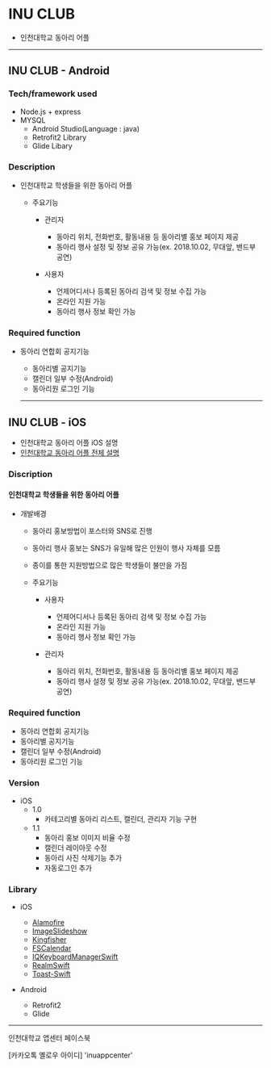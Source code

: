 ﻿# INU CLUB

- 인천대학교 동아리 어플

---

## INU CLUB - Android

### Tech/framework used

- Node.js + express
- MYSQL
  - Android Studio(Language : java)
  - Retrofit2 Library
  - Glide Libary

### Description

- 인천대학교 학생들을 위한 동아리 어플

  - 주요기능
    - 관리자
      - 동아리 위치, 전화번호, 활동내용 등 동아리별 홍보 페이지 제공
      - 동아리 행사 설정 및 정보 공유 가능(ex. 2018.10.02, 무대앞, 밴드부 공연)

    - 사용자
      - 언제어디서나 등록된 동아리 검색 및 정보 수집 가능
      - 온라인 지원 가능
      - 동아리 행사 정보 확인 가능

### Required function

- 동아리 연합회 공지기능
  - 동아리별 공지기능
  - 캘린더 일부 수정(Android)
  - 동아리원 로그인 기능

  ---

## INU CLUB - iOS

- 인천대학교 동아리 어플 iOS 설명
- [인천대학교 동아리 어플 전체 설명](https://github.com/inu-appcenter/inuclubIOS/blob/master/project.md)

### Discription

#### 인천대학교 학생들을 위한 동아리 어플

- 개발배경
  - 동아리 홍보방법이 포스터와 SNS로 진행
  - 동아리 행사 홍보는 SNS가 유일해 많은 인원이 행사 자체를 모름
  - 종이를 통한 지원방법으로 많은 학생들이 불만을 가짐

  - 주요기능

    - 사용자
      - 언제어디서나 등록된 동아리 검색 및 정보 수집 가능
      - 온라인 지원 가능
      - 동아리 행사 정보 확인 가능

    - 관리자
      - 동아리 위치, 전화번호, 활동내용 등 동아리별 홍보 페이지 제공
      - 동아리 행사 설정 및 정보 공유 가능(ex. 2018.10.02, 무대앞, 밴드부 공연)

### Required function

- 동아리 연합회 공지기능
- 동아리별 공지기능
- 캘린더 일부 수정(Android)
- 동아리원 로그인 기능

### Version

- iOS
  - 1.0
    - 카테고리별 동아리 리스트, 캘린더, 관리자 기능 구현
  - 1.1
    - 동아리 홍보 이미지 비율 수정
    - 캘린더 레이아웃 수정
    - 동아리 사진 삭제기능 추가
    - 자동로그인 추가

### Library

- iOS
  - [Alamofire](https://github.com/Alamofire/Alamofire)
  - [ImageSlideshow](https://github.com/zvonicek/ImageSlideshow)
  - [Kingfisher](https://github.com/onevcat/Kingfisher)
  - [FSCalendar](https://github.com/WenchaoD/FSCalendar)
  - [IQKeyboardManagerSwift](https://github.com/hackiftekhar/IQKeyboardManager)
  - [RealmSwift](https://github.com/realm/realm-cocoa)
  - [Toast-Swift](https://github.com/scalessec/Toast-Swift)

- Android
  - Retrofit2
  - Glide

---

인천대학교 앱센터 페이스북

[카카오톡 옐로우 아이디] 'inuappcenter'
